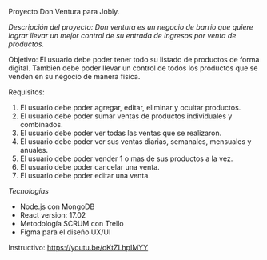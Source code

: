 Proyecto Don Ventura para Jobly.

*Descripción del proyecto:*
*Don ventura es un negocio de barrio que quiere lograr llevar un mejor control de*
*su entrada de ingresos por venta de productos.*

Objetivo:
El usuario debe poder tener todo su listado de productos de forma digital. Tambien
debe poder llevar un control de todos los productos que se venden en su negocio de
manera fisica.

Requisitos:
1. El usuario debe poder agregar, editar, eliminar y ocultar productos.
2. El usuario debe poder sumar ventas de productos individuales y combinados.
3. El usuario debe poder ver todas las ventas que se realizaron.
4. El usuario debe poder ver sus ventas diarias, semanales, mensuales y anuales.
5. El usuario debe poder vender 1 o mas de sus productos a la vez.
6. El usuario debe poder cancelar una venta.
7. El usuario debe poder editar una venta.

*Tecnologías* 
* Node.js con MongoDB
* React version: 17.02
* Metodología SCRUM con Trello
* Figma para el diseño UX/UI

Instructivo: https://youtu.be/oKtZLhpIMYY